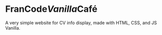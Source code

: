 <h1>FranCode<em>Vanilla</em>Café</h1>
A very simple website for CV info display, made with HTML, CSS, and JS Vanilla.

